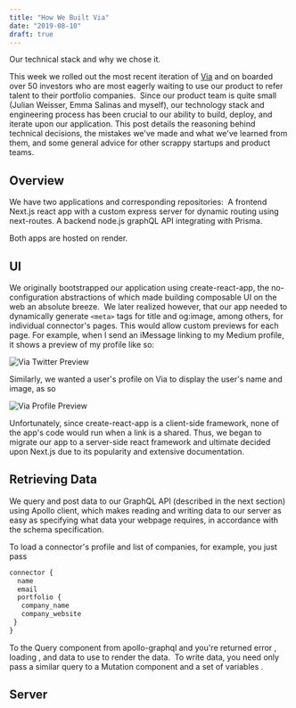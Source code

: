 ```yaml
---
title: "How We Built Via"
date: "2019-08-10"
draft: true
---
```


Our technical stack and why we chose it.

This week we rolled out the most recent iteration of [Via](https://via.beondeck.com) and on boarded over 50 investors who are most eagerly waiting to use our product to refer talent to their portfolio companies. 
Since our product team is quite small (Julian Weisser, Emma Salinas and myself), our technology stack and engineering process has been crucial to our ability to build, deploy, and iterate upon our application. This post details the reasoning behind technical decisions, the mistakes we've made and what we've learned from them, and some general advice for other scrappy startups and product teams.

## Overview 

We have two applications and corresponding repositories: 
A frontend Next.js react app with a custom express server for dynamic routing using next-routes.
A backend node.js graphQL API integrating with Prisma.

Both apps are hosted on render.

## UI 

We originally bootstrapped our application using create-react-app, the no-configuration abstractions of which made building composable UI on the web an absolute breeze. 
We later realized however, that our app needed to dynamically generate `<meta>` tags for title and og:image, among others, for individual connector's pages. This would allow custom previews for each page. For example, when I send an iMessage linking to my Medium profile, it shows a preview of my profile like so:

![Via Twitter Preview](/via-twitter-preview.png)

Similarly, we wanted a user's profile on Via to display the user's name and image, as so

![Via Profile Preview](/via-profile-preview.png)

Unfortunately, since create-react-app is a client-side framework, none of the app's code would run when a link is a shared. Thus, we began to migrate our app to a server-side react framework and ultimate decided upon Next.js due to its popularity and extensive documentation.

## Retrieving Data

We query and post data to our GraphQL API (described in the next section) using Apollo client, which makes reading and writing data to our server as easy as specifying what data your webpage requires, in accordance with the schema specification.

To load a connector's profile and list of companies, for example, you just pass

```graphql
connector {
  name
  email
  portfolio {
   company_name
   company_website
 }
}
```

To the Query component from apollo-graphql and you're returned error , loading , and data to use to render the data. 
To write data, you need only pass a similar query to a Mutation component and a set of variables .

## Server
